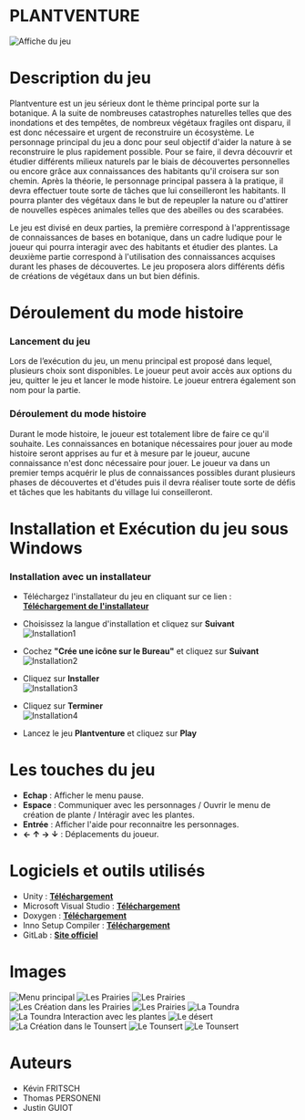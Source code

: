 

# PLANTVENTURE

![Affiche du jeu](/Documents/affiche_plantventure.jpg )


# Description du jeu
Plantventure est un jeu sérieux dont le thème principal porte sur la botanique. A la suite de nombreuses catastrophes naturelles telles que des inondations et des tempêtes, de nombreux végétaux fragiles ont disparu, il est donc nécessaire et urgent de reconstruire un écosystème. Le personnage principal du jeu a donc pour seul objectif d'aider la nature à se reconstruire le plus rapidement possible.
Pour se faire, il devra découvrir et étudier différents milieux naturels par le biais de découvertes personnelles ou encore grâce aux connaissances des habitants qu'il croisera sur son chemin. Après la théorie, le personnage principal passera à la pratique, il devra effectuer toute sorte de tâches que lui conseilleront les habitants. Il pourra planter des végétaux dans le but de repeupler la nature ou d'attirer de nouvelles espèces animales telles que des abeilles ou des scarabées.

Le jeu est divisé en deux parties, la première correspond à l'apprentissage de connaissances de bases en botanique, dans un cadre ludique pour le joueur qui pourra interagir avec des habitants et étudier des plantes. La deuxième partie correspond à l'utilisation des connaissances acquises durant les phases de découvertes. Le jeu proposera alors différents défis de créations de végétaux dans un but bien définis.

# Déroulement du mode histoire
### Lancement du jeu
Lors de l’exécution du jeu, un menu principal est proposé dans lequel, plusieurs choix sont disponibles. Le joueur peut avoir accès aux options du jeu, quitter le jeu et lancer le mode histoire. Le joueur entrera également son nom pour la partie.

### Déroulement du mode histoire
Durant le mode histoire, le joueur est totalement libre de faire ce qu'il souhaite. Les connaissances en botanique nécessaires pour jouer au mode histoire seront apprises au fur et à mesure par le joueur, aucune connaissance n'est donc nécessaire pour jouer. 
Le joueur va dans un premier temps acquérir le plus de connaissances possibles durant plusieurs phases de découvertes et d'études puis il devra réaliser toute sorte de défis et tâches que les habitants du village lui conseilleront.



# Installation et Exécution du jeu sous Windows


 ### Installation avec un installateur
 * Téléchargez l'installateur du jeu en cliquant sur ce lien : **[Téléchargement de l'installateur](https://github.com/KevinFritsch/Unity_Botanic_Game/blob/master/Installation_Plantventure.exe)**


 * Choisissez la langue d'installation et cliquez sur **Suivant**\
 ![Installation1](./Documents/Readme/Images/installation1.png)
 * Cochez  **"Crée une icône sur le Bureau"** et cliquez sur **Suivant**\
 ![Installation2](./Documents/Readme/Images/installation2.png)
 * Cliquez sur **Installer**\
 ![Installation3](./Documents/Readme/Images/installation3.png)
 * Cliquez sur **Terminer**\
 ![Installation4](./Documents/Readme/Images/installation4.png)
 * Lancez le jeu **Plantventure** et cliquez sur **Play**




# Les touches du jeu 
 * **Echap** : Afficher le menu pause.
 * **Espace** : Communiquer avec les personnages / Ouvrir le menu de création de plante / Intéragir avec les plantes.
 * **Entrée** : Afficher l'aide pour reconnaitre les personnages.
 * **← ↑ → ↓** : Déplacements du joueur. 
  



# Logiciels et outils utilisés

* Unity : **[Téléchargement](https://unity3d.com/fr/get-unity/download?thank-you=update&download_nid=59189&os=Win)**
* Microsoft Visual Studio : **[Téléchargement](https://visualstudio.microsoft.com/thank-you-downloading-visual-studio/?sku=Community&rel=15#)**
* Doxygen : **[Téléchargement](http://doxygen.nl/files/doxygen-1.8.14-setup.exe)**
* Inno Setup Compiler :  **[Téléchargement](http://www.jrsoftware.org/download.php/is.exe)**
* GitLab : **[Site officiel](https://about.gitlab.com/)**


# Images 

![Menu principal](./Documents/Readme/Images/capMenu.PNG )
![Les Prairies](./Documents/Readme/Images/cap1.PNG  )
![Les Prairies](./Documents/Readme/Images/cap11.PNG  )
![Les Création dans les Prairies](/Documents/Readme/Images/capCreation1.PNG  )
![Les Prairies](./Documents/Readme/Images/cap2.PNG  )
![La Toundra](./Documents/Readme/Images/cap3.PNG  )
![La Toundra Interaction avec les plantes](./Documents/Readme/Images/cap4.PNG  )
![Le désert](./Documents/Readme/Images/cap5.PNG )
![La Création dans le Tounsert](./Documents/Readme/Images/capCreation2.PNG )
![Le Tounsert](./Documents/Readme/Images/cap7.PNG )
![Le Tounsert](./Documents/Readme/Images/cap8.PNG )


# Auteurs

* Kévin FRITSCH
* Thomas PERSONENI
* Justin GUIOT

